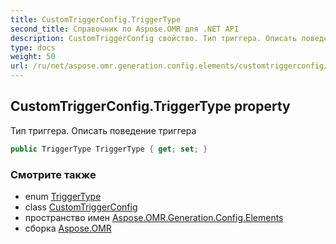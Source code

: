 ```yaml
---
title: CustomTriggerConfig.TriggerType
second_title: Справочник по Aspose.OMR для .NET API
description: CustomTriggerConfig свойство. Тип триггера. Описать поведение триггера
type: docs
weight: 50
url: /ru/net/aspose.omr.generation.config.elements/customtriggerconfig/triggertype/
---
```

## CustomTriggerConfig.TriggerType property

Тип триггера. Описать поведение триггера

```csharp
public TriggerType TriggerType { get; set; }
```

### Смотрите также

* enum [TriggerType](../../../aspose.omr.generation.config.enums/triggertype/)
* class [CustomTriggerConfig](../)
* пространство имен [Aspose.OMR.Generation.Config.Elements](../../customtriggerconfig/)
* сборка [Aspose.OMR](../../../)


